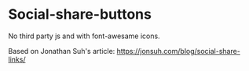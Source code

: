 # Social-share-buttons
No third party js and with font-awesame icons.

Based on Jonathan Suh's article: https://jonsuh.com/blog/social-share-links/
